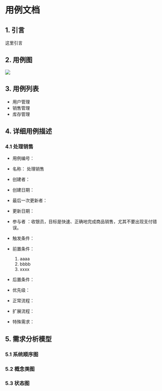 # 用例文档

## 1. 引言

这里引言

## 2. 用例图

![](https://document1-usecase.oss-cn-beijing.aliyuncs.com/HomeworkImgs/typora-icon.png)

## 3. 用例列表

* 用户管理
* 销售管理
* 库存管理

## 4. 详细用例描述

### 4.1 处理销售

- 用例编号：      

- 名称：            处理销售                                                     

- 创建者：

- 创建日期：

- 最后一次更新者：

- 更新日期：

- 参与者 ：收银员，目标是快速、正确地完成商品销售，尤其不要出现支付错误。 

- 触发条件：

- 前置条件：

	1. aaaa
	2. bbbb
	3. xxxx

- 后置条件：

- 优先级：

- 正常流程：

- 扩展流程：

- 特殊需求：

## 5. 需求分析模型 

### 5.1 系统顺序图

### 5.2 概念类图

### 5.3 状态图